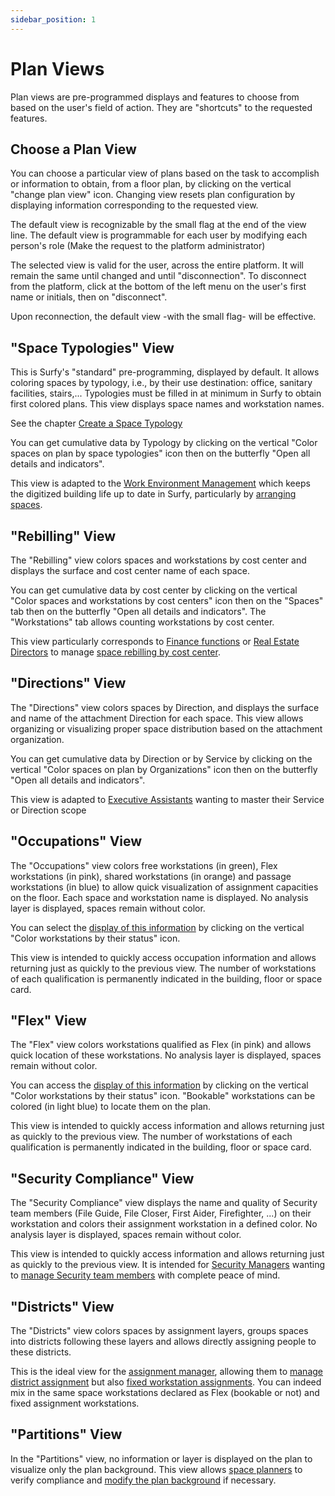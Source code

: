 ```yaml
---
sidebar_position: 1
---
```


# Plan Views

Plan views are pre-programmed displays and features to choose from based on the user's field of action. They are "shortcuts" to the requested features.

<Youtube code="1ZiLEj8NEVM"/>

## Choose a Plan View

You can choose a particular view of plans based on the task to accomplish or information to obtain, from a floor plan, by clicking on the vertical "change plan view" icon.
Changing view resets plan configuration by displaying information corresponding to the requested view.



The default view is recognizable by the small flag at the end of the view line. The default view is programmable for each user by modifying each person's role (Make the request to the platform administrator)

The selected view is valid for the user, across the entire platform. It will remain the same until changed and until "disconnection".
To disconnect from the platform, click at the bottom of the left menu on the user's first name or initials, then on "disconnect".

Upon reconnection, the default view -with the small flag- will be effective.

## "Space Typologies" View

This is Surfy's "standard" pre-programming, displayed by default.
It allows coloring spaces by typology, i.e., by their use destination: office, sanitary facilities, stairs,...
Typologies must be filled in at minimum in Surfy to obtain first colored plans.
This view displays space names and workstation names.

See the chapter [Create a Space Typology](/en/docs/tutorials/surfaces/room/roomtype#create-a-space-typology)

You can get cumulative data by Typology by clicking on the vertical "Color spaces on plan by space typologies" icon then on the butterfly "Open all details and indicators".

This view is adapted to the [Work Environment Management](https://www.surfy.pro/en-gb/ug/environnement-de-travail) which keeps the digitized building life up to date in Surfy, particularly by [arranging spaces](/en/docs/courses/digitalize/digicourse).

## "Rebilling" View

The "Rebilling" view colors spaces and workstations by cost center and displays the surface and cost center name of each space.

You can get cumulative data by cost center by clicking on the vertical "Color spaces and workstations by cost centers" icon then on the "Spaces" tab then on the butterfly "Open all details and indicators".
The "Workstations" tab allows counting workstations by cost center.

This view particularly corresponds to [Finance functions](https://www.surfy.pro/en-gb/ug/fonction-finances) or [Real Estate Directors](https://www.surfy.pro/en-gb/ug/direction-immobiliere) to manage [space rebilling by cost center](/en/docs/tutorials/cost-distribution-by-cost-center/create).


## "Directions" View

The "Directions" view colors spaces by Direction, and displays the surface and name of the attachment Direction for each space.
This view allows organizing or visualizing proper space distribution based on the attachment organization.

You can get cumulative data by Direction or by Service by clicking on the vertical "Color spaces on plan by Organizations" icon then on the butterfly "Open all details and indicators".

This view is adapted to [Executive Assistants](https://www.surfy.pro/en-gb/ff/affecter-les-collaborateurs) wanting to master their Service or Direction scope 
<!-- and [manage collaborator assignment](/en/docs/tutorials/category/workstation-assignments) on this scope. -->

## "Occupations" View

The "Occupations" view colors free workstations (in green), Flex workstations (in pink), shared workstations (in orange) and passage workstations (in blue) to allow quick visualization of assignment capacities on the floor.
Each space and workstation name is displayed.
No analysis layer is displayed, spaces remain without color.

You can select the [display of this information](/en/docs/courses/views/2Dviews#display-workstation-status-on-plan) by clicking on the vertical "Color workstations by their status" icon.

This view is intended to quickly access occupation information and allows returning just as quickly to the previous view.
The number of workstations of each qualification is permanently indicated in the building, floor or space card.

## "Flex" View

The "Flex" view colors workstations qualified as Flex (in pink) and allows quick location of these workstations.
No analysis layer is displayed, spaces remain without color.

You can access the [display of this information](/en/docs/courses/views/2Dviews#display-workstation-status-on-plan) by clicking on the vertical "Color workstations by their status" icon.
"Bookable" workstations can be colored (in light blue) to locate them on the plan.

This view is intended to quickly access information and allows returning just as quickly to the previous view.
The number of workstations of each qualification is permanently indicated in the building, floor or space card.

## "Security Compliance" View

The "Security Compliance" view displays the name and quality of Security team members (File Guide, File Closer, First Aider, Firefighter, ...) on their workstation and colors their assignment workstation in a defined color.
No analysis layer is displayed, spaces remain without color.

This view is intended to quickly access information and allows returning just as quickly to the previous view.
It is intended for [Security Managers](https://www.surfy.pro/en-gb/ug/sante-et-securite) wanting to [manage Security team members](/en/docs/tutorials/person/personSecurityProfile/list#visualize-security-profiles-on-plans) with complete peace of mind.


## "Districts" View

The "Districts" view colors spaces by assignment layers, groups spaces into districts following these layers and allows directly assigning people to these districts.

This is the ideal view for the [assignment manager](https://www.surfy.pro/en-gb/ff/affecter-les-collaborateurs), allowing them to [manage district assignment](/en/docs/tutorials/affectations/dimensiontoperson/create) but also [fixed workstation assignments](/en/docs/tutorials/affectations/workplaceaffectation/create).
You can indeed mix in the same space workstations declared as Flex (bookable or not) and fixed assignment workstations.


## "Partitions" View

In the "Partitions" view, no information or layer is displayed on the plan to visualize only the plan background.
This view allows [space planners](https://www.surfy.pro/en-gb/ff/amenager-et-optimiser-les-espaces) to verify compliance and [modify the plan background](/en/docs/tutorials/surfaces/background/edit) if necessary.

